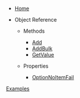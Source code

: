- [Home](/ "VBA-ExtendedDictionary")
- Object Reference

  - Methods
    - [Add](ObjectReference/Methods/add.md "VBA-ExtendedDictionary - Methods - Add")
    - [AddBulk](ObjectReference/Methods/addbulk.md "VBA-ExtendedDictionary - Methods - Addbulk")
    - [GetValue](ObjectReference/Methods/getvalue.md "VBA-ExtendedDictionary - Methods - Getvalue")

  - Properties
    - [OptionNoItemFail](ObjectReference/Properties/optionnoitemfail.md "VBA-ExtendedDictionary - Properties - OptionNoItemFail")
 
[Examples](/)